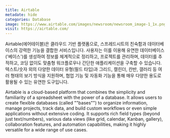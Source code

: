 ```yaml
---
title: Airtable
metadate: hide
categories: Database
image: https://www.airtable.com/images/newsroom/newsroom_image-1_1x.png
visit: https://airtable.com/
---
```

Airtable(에어테이블)은 클라우드 기반 플랫폼으로, 스프레드시트의 친숙함과 데이터베이스의 강력한 기능을 결합한 서비스입니다. 사용자는 이를 이용해 유연한 데이터베이스('베이스')를 생성하여 정보를 체계적으로 정리하고, 프로젝트를 관리하며, 데이터를 추적하고, 코딩 없이도 맞춤형 워크플로우나 간단한 애플리케이션을 구축할 수 있습니다. 텍스트/숫자 외의 다양한 데이터 유형(필드 타입)과 그리드, 캘린더, 칸반, 갤러리 등 여러 형태의 보기 방식을 지원하며, 협업 기능 및 자동화 기능을 통해 매우 다양한 용도로 활용될 수 있는 유연한 도구입니다.

Airtable is a cloud-based platform that combines the simplicity and familiarity of a spreadsheet with the power of a database. It allows users to create flexible databases (called ""bases"") to organize information, manage projects, track data, and build custom workflows or even simple applications without extensive coding. It supports rich field types (beyond just text/numbers), various data views (like grid, calendar, Kanban, gallery), collaboration features, and automation capabilities, making it highly versatile for a wide range of use cases.
